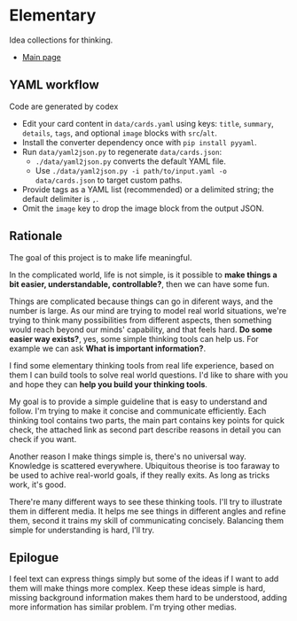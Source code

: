 # Elementary

Idea collections for thinking.

- [Main page](https://kaimingtao.github.io/Elementary/app/#app)



## YAML workflow

Code are generated by codex


- Edit your card content in `data/cards.yaml` using keys: `title`, `summary`, `details`, `tags`, and optional `image` blocks with `src`/`alt`.
- Install the converter dependency once with `pip install pyyaml`.
- Run `data/yaml2json.py` to regenerate `data/cards.json`:
  - `./data/yaml2json.py` converts the default YAML file.
  - Use `./data/yaml2json.py -i path/to/input.yaml -o data/cards.json` to target custom paths.
- Provide tags as a YAML list (recommended) or a delimited string; the default delimiter is `,`.
- Omit the `image` key to drop the image block from the output JSON.

## Rationale

The goal of this project is to make life meaningful.

In the complicated world, life is not simple, is it possible to **make things a bit easier, understandable, controllable?**, then we can have some fun.

Things are complicated because things can go in diferent ways, and the number is large. As our mind are trying to model real world situations, we're trying to think many possibilities from different aspects, then something would reach beyond our minds' capability, and that feels hard. **Do some easier way exists?**, yes, some simple thinking tools can help us. For example we can ask **What is important information?**.

I find some elementary thinking tools from real life experience, based on them I can build tools to solve real world questions. I'd like to share with you and hope they can **help you build your thinking tools**.

My goal is to provide a simple guideline that is easy to understand and follow. I'm trying to make it concise and communicate efficiently. Each thinking tool contains two parts, the main part contains key points for quick check, the attached link as second part describe reasons in detail you can check if you want.

Another reason I make things simple is, there's no universal way. Knowledge is scattered everywhere. Ubiquitous theorise is too faraway to be used to achive real-world goals, if they really exits. As long as tricks work, it's good.

There're many different ways to see these thinking tools. I'll try to illustrate them in different media. It helps me see things in different angles and refine them, second it trains my skill of communicating concisely. Balancing them simple for understanding is hard, I'll try.

## Epilogue

I feel text can express things simply but some of the ideas if I want to add them will make things more complex. Keep these ideas simple is hard, missing background information makes them hard to be understood, adding more information has similar problem. I'm trying other medias.
